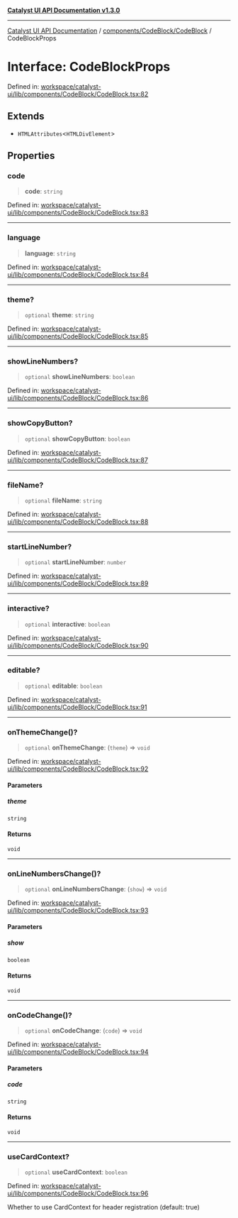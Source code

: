 [**Catalyst UI API Documentation v1.3.0**](../../../../README.md)

---

[Catalyst UI API Documentation](../../../../README.md) / [components/CodeBlock/CodeBlock](../README.md) / CodeBlockProps

# Interface: CodeBlockProps

Defined in: [workspace/catalyst-ui/lib/components/CodeBlock/CodeBlock.tsx:82](https://github.com/TheBranchDriftCatalyst/catalyst-ui/blob/main/lib/components/CodeBlock/CodeBlock.tsx#L82)

## Extends

- `HTMLAttributes`\<`HTMLDivElement`\>

## Properties

### code

> **code**: `string`

Defined in: [workspace/catalyst-ui/lib/components/CodeBlock/CodeBlock.tsx:83](https://github.com/TheBranchDriftCatalyst/catalyst-ui/blob/main/lib/components/CodeBlock/CodeBlock.tsx#L83)

---

### language

> **language**: `string`

Defined in: [workspace/catalyst-ui/lib/components/CodeBlock/CodeBlock.tsx:84](https://github.com/TheBranchDriftCatalyst/catalyst-ui/blob/main/lib/components/CodeBlock/CodeBlock.tsx#L84)

---

### theme?

> `optional` **theme**: `string`

Defined in: [workspace/catalyst-ui/lib/components/CodeBlock/CodeBlock.tsx:85](https://github.com/TheBranchDriftCatalyst/catalyst-ui/blob/main/lib/components/CodeBlock/CodeBlock.tsx#L85)

---

### showLineNumbers?

> `optional` **showLineNumbers**: `boolean`

Defined in: [workspace/catalyst-ui/lib/components/CodeBlock/CodeBlock.tsx:86](https://github.com/TheBranchDriftCatalyst/catalyst-ui/blob/main/lib/components/CodeBlock/CodeBlock.tsx#L86)

---

### showCopyButton?

> `optional` **showCopyButton**: `boolean`

Defined in: [workspace/catalyst-ui/lib/components/CodeBlock/CodeBlock.tsx:87](https://github.com/TheBranchDriftCatalyst/catalyst-ui/blob/main/lib/components/CodeBlock/CodeBlock.tsx#L87)

---

### fileName?

> `optional` **fileName**: `string`

Defined in: [workspace/catalyst-ui/lib/components/CodeBlock/CodeBlock.tsx:88](https://github.com/TheBranchDriftCatalyst/catalyst-ui/blob/main/lib/components/CodeBlock/CodeBlock.tsx#L88)

---

### startLineNumber?

> `optional` **startLineNumber**: `number`

Defined in: [workspace/catalyst-ui/lib/components/CodeBlock/CodeBlock.tsx:89](https://github.com/TheBranchDriftCatalyst/catalyst-ui/blob/main/lib/components/CodeBlock/CodeBlock.tsx#L89)

---

### interactive?

> `optional` **interactive**: `boolean`

Defined in: [workspace/catalyst-ui/lib/components/CodeBlock/CodeBlock.tsx:90](https://github.com/TheBranchDriftCatalyst/catalyst-ui/blob/main/lib/components/CodeBlock/CodeBlock.tsx#L90)

---

### editable?

> `optional` **editable**: `boolean`

Defined in: [workspace/catalyst-ui/lib/components/CodeBlock/CodeBlock.tsx:91](https://github.com/TheBranchDriftCatalyst/catalyst-ui/blob/main/lib/components/CodeBlock/CodeBlock.tsx#L91)

---

### onThemeChange()?

> `optional` **onThemeChange**: (`theme`) => `void`

Defined in: [workspace/catalyst-ui/lib/components/CodeBlock/CodeBlock.tsx:92](https://github.com/TheBranchDriftCatalyst/catalyst-ui/blob/main/lib/components/CodeBlock/CodeBlock.tsx#L92)

#### Parameters

##### theme

`string`

#### Returns

`void`

---

### onLineNumbersChange()?

> `optional` **onLineNumbersChange**: (`show`) => `void`

Defined in: [workspace/catalyst-ui/lib/components/CodeBlock/CodeBlock.tsx:93](https://github.com/TheBranchDriftCatalyst/catalyst-ui/blob/main/lib/components/CodeBlock/CodeBlock.tsx#L93)

#### Parameters

##### show

`boolean`

#### Returns

`void`

---

### onCodeChange()?

> `optional` **onCodeChange**: (`code`) => `void`

Defined in: [workspace/catalyst-ui/lib/components/CodeBlock/CodeBlock.tsx:94](https://github.com/TheBranchDriftCatalyst/catalyst-ui/blob/main/lib/components/CodeBlock/CodeBlock.tsx#L94)

#### Parameters

##### code

`string`

#### Returns

`void`

---

### useCardContext?

> `optional` **useCardContext**: `boolean`

Defined in: [workspace/catalyst-ui/lib/components/CodeBlock/CodeBlock.tsx:96](https://github.com/TheBranchDriftCatalyst/catalyst-ui/blob/main/lib/components/CodeBlock/CodeBlock.tsx#L96)

Whether to use CardContext for header registration (default: true)
